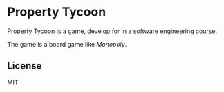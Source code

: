 # Property Tycoon

Property Tycoon is a game, develop for in a software engineering course.

The game is a board game like _Monopoly_.

## License

MIT
